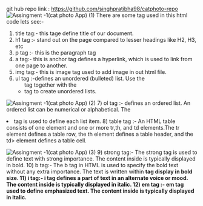 git hub repo link : https://github.com/singhpratibha98/catphoto-repo
![Assingment -1(cat photo App) (1)](https://github.com/singhpratibha98/catphoto-repo/assets/129493126/4a32fe64-1803-4c75-a4d4-fd53c3905ecd)
There are some tag used in this html code lets see:-
   1) title tag:-  this tage define title of our document.
   2) h1 tag :- stand out on the page compared to lesser headings like H2, H3, etc
   3) p tag :- this is the paragraph tag
   4) a tag:-  this is anchor tag defines a hyperlink, which is used to link from one page to another.
   5) img tag:- this is image tag used to add image in out html file.
   6) ul tag :-defines an unordered (bulleted) list. Use the <ul> tag together with the <li> tag to create unordered lists.

      
   
![Assingment -1(cat photo App) (2)](https://github.com/singhpratibha98/catphoto-repo/assets/129493126/287af133-fc39-4b9c-95cd-e017be154240)
7) ol tag :- defines an ordered list. An ordered list can be numerical or alphabetical. The <li> tag is used to define each list item.
8) table tag :- An HTML table consists of one <table> element and one or more tr,th, and td elements.The tr element defines a table row, the th element defines a table header, and the td> element defines a table cell.



![Assingment -1(cat photo App) (3)](https://github.com/singhpratibha98/catphoto-repo/assets/129493126/8160e2d4-53e7-473c-9e2b-ea963645d9ff)
9) strong tag:- The strong tag is used to define text with strong importance. The content inside is typically displayed in bold.
10) b tag:- The b tag in HTML is used to specify the bold text without any extra importance. The text is written within <b> tag display in bold size.
11) i tag:- i tag defines a part of text in an alternate voice or mood. The content inside is typically displayed in italic.
12) em tag :- em tag used to define emphasized text. The content inside is typically displayed in italic.
